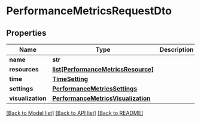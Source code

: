 # PerformanceMetricsRequestDto

## Properties
Name | Type | Description | Notes
------------ | ------------- | ------------- | -------------
**name** | **str** |  | 
**resources** | [**list[PerformanceMetricsResource]**](PerformanceMetricsResource.md) |  | 
**time** | [**TimeSetting**](TimeSetting.md) |  | [optional] 
**settings** | [**PerformanceMetricsSettings**](PerformanceMetricsSettings.md) |  | [optional] 
**visualization** | [**PerformanceMetricsVisualization**](PerformanceMetricsVisualization.md) |  | [optional] 

[[Back to Model list]](../README.md#documentation-for-models) [[Back to API list]](../README.md#documentation-for-api-endpoints) [[Back to README]](../README.md)

